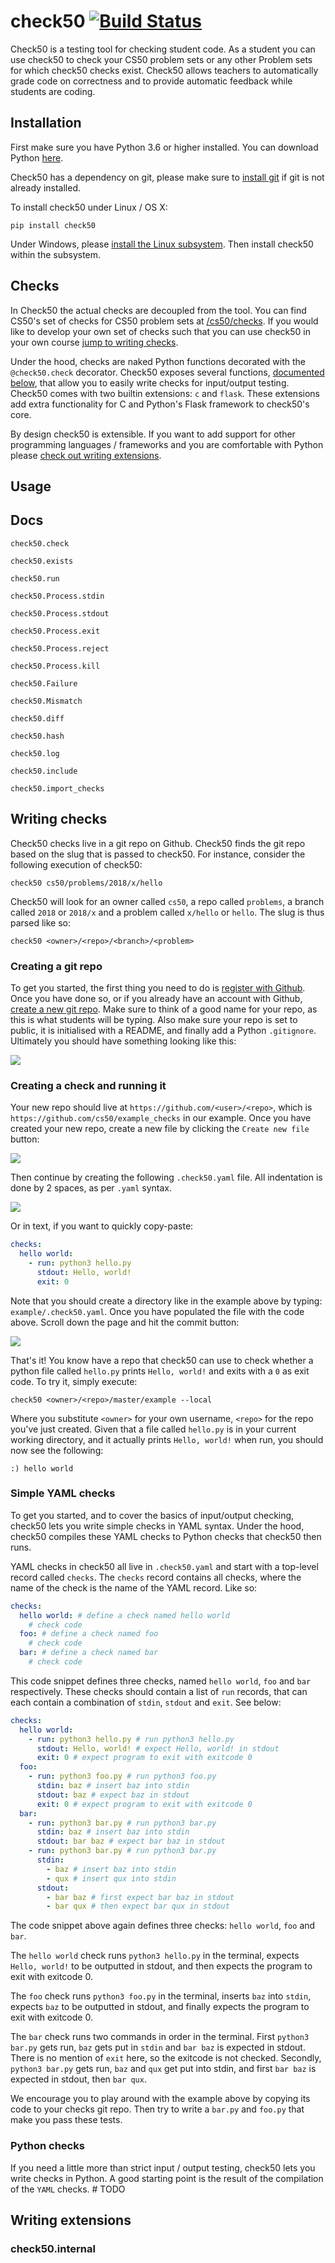 # check50 [![Build Status](https://www.travis-ci.org/cs50/check50.svg?branch=check50api-pool)](https://www.travis-ci.org/cs50/check50)

Check50 is a testing tool for checking student code. As a student you can use check50 to check your CS50 problem sets or any other Problem sets for which check50 checks exist. Check50 allows teachers to automatically grade code on correctness and to provide automatic feedback while students are coding.

## Installation
First make sure you have Python 3.6 or higher installed. You can download Python [here](https://www.python.org/downloads/).

Check50 has a dependency on git, please make sure to [install git](https://git-scm.com/book/en/v2/Getting-Started-Installing-Git) if git is not already installed.

To install check50 under Linux / OS X:

    pip install check50

Under Windows, please [install the Linux subsystem](https://docs.microsoft.com/en-us/windows/wsl/install-win10). Then install check50 within the subsystem.

## Checks
In Check50 the actual checks are decoupled from the tool. You can find CS50's set of checks for CS50 problem sets at [/cs50/checks](https://github.com/cs50/checks). If you would like to develop your own set of checks such that you can use check50 in your own course [jump to writing checks](#writing-checks).

Under the hood, checks are naked Python functions decorated with the ``` @check50.check``` decorator. Check50 exposes several functions, [documented below](#docs), that allow you to easily write checks for input/output testing. Check50 comes with two builtin extensions: `c` and `flask`. These extensions add extra functionality for C and Python's Flask framework to check50's core.

By design check50 is extensible. If you want to add support for other programming languages / frameworks and you are comfortable with Python please [check out writing extensions](#writing-extensions).

## Usage

## Docs

`check50.check`

`check50.exists`

`check50.run`

`check50.Process.stdin`

`check50.Process.stdout`

`check50.Process.exit`

`check50.Process.reject`

`check50.Process.kill`

`check50.Failure`

`check50.Mismatch`

`check50.diff`

`check50.hash`

`check50.log`

`check50.include`

`check50.import_checks`

## Writing checks
Check50 checks live in a git repo on Github. Check50 finds the git repo based on the slug that is passed to check50. For instance, consider the following execution of check50:

    check50 cs50/problems/2018/x/hello

Check50 will look for an owner called `cs50`, a repo called `problems`, a branch called `2018` or `2018/x` and a problem called `x/hello` or `hello`. The slug is thus parsed like so:

    check50 <owner>/<repo>/<branch>/<problem>

### Creating a git repo
To get you started, the first thing you need to do is [register with Github](https://github.com/join). Once you have done so, or if you already have an account with Github, [create a new git repo](https://github.com/new). Make sure to think of a good name for your repo, as this is what students will be typing. Also make sure your repo is set to public, it is initialised with a README, and finally add a Python `.gitignore`. Ultimately you should have something looking like this:

![](docs/repo.png)

### Creating a check and running it

Your new repo should live at `https://github.com/<user>/<repo>`, which is `https://github.com/cs50/example_checks` in our example. Once you have created your new repo, create a new file by clicking the `Create new file` button:

![](docs/new_file.png)

Then continue by creating the following `.check50.yaml` file. All indentation is done by 2 spaces, as per `.yaml` syntax.

![](docs/new_yaml.png)

Or in text, if you want to quickly copy-paste:

```YAML
checks:
  hello world:
    - run: python3 hello.py
      stdout: Hello, world!
      exit: 0
```

Note that you should create a directory like in the example above by typing: `example/.check50.yaml`. Once you have populated the file with the code above. Scroll down the page and hit the commit button:

![](docs/commit.png)

That's it! You know have a repo that check50 can use to check whether a python file called `hello.py` prints `Hello, world!` and exits with a `0` as exit code. To try it, simply execute:

    check50 <owner>/<repo>/master/example --local

Where you substitute `<owner>` for your own username, `<repo>` for the repo you've just created. Given that a file called `hello.py` is in your current working directory, and it actually prints `Hello, world!` when run, you should now see the following:

    :) hello world

### Simple YAML checks
To get you started, and to cover the basics of input/output checking, check50 lets you write simple checks in YAML syntax. Under the hood, check50 compiles these YAML checks to Python checks that check50 then runs.

YAML checks in check50 all live in `.check50.yaml` and start with a top-level record called `checks`. The `checks` record contains all checks, where the name of the check is the name of the YAML record. Like so:

```YAML
checks:
  hello world: # define a check named hello world
    # check code
  foo: # define a check named foo
    # check code
  bar: # define a check named bar
    # check code
```

This code snippet defines three checks, named `hello world`, `foo` and `bar` respectively. These checks should contain a list of `run` records, that can each contain a combination of `stdin`, `stdout` and `exit`. See below:

```YAML
checks:
  hello world:
    - run: python3 hello.py # run python3 hello.py
      stdout: Hello, world! # expect Hello, world! in stdout
      exit: 0 # expect program to exit with exitcode 0
  foo:
    - run: python3 foo.py # run python3 foo.py
      stdin: baz # insert baz into stdin
      stdout: baz # expect baz in stdout
      exit: 0 # expect program to exit with exitcode 0
  bar:
    - run: python3 bar.py # run python3 bar.py
      stdin: baz # insert baz into stdin
      stdout: bar baz # expect bar baz in stdout
    - run: python3 bar.py # run python3 bar.py
      stdin:
        - baz # insert baz into stdin
        - qux # insert qux into stdin
      stdout:
        - bar baz # first expect bar baz in stdout
        - bar qux # then expect bar qux in stdout
```

The code snippet above again defines three checks: `hello world`, `foo` and `bar`.

The `hello world` check runs `python3 hello.py` in the terminal, expects `Hello, world!` to be outputted in stdout, and then expects the program to exit with exitcode 0.

The `foo` check runs `python3 foo.py` in the terminal, inserts `baz` into `stdin`, expects `baz` to be outputted in stdout, and finally expects the program to exit with exitcode 0.

The `bar` check runs two commands in order in the terminal. First `python3 bar.py` gets run, `baz` gets put in `stdin` and `bar baz` is expected in stdout. There is no mention of `exit` here, so the exitcode is not checked. Secondly, `python3 bar.py` gets run, `baz` and `qux` get put into stdin, and first `bar baz` is expected in stdout, then `bar qux`.

We encourage you to play around with the example above by copying its code to your checks git repo. Then try to write a `bar.py` and `foo.py` that make you pass these tests.

### Python checks
If you need a little more than strict input / output testing, check50 lets you write checks in Python. A good starting point is the result of the compilation of the `YAML` checks. # TODO

## Writing extensions

### check50.internal
